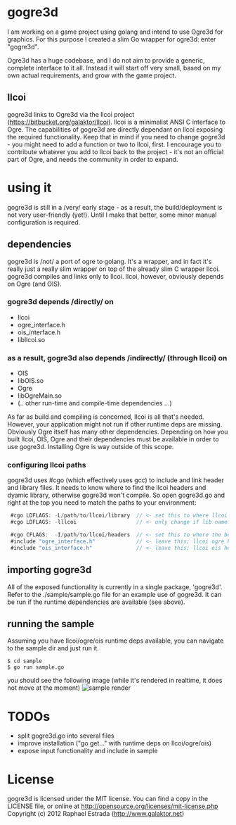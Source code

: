 # gogre3d
I am working on a game project using golang and intend to use Ogre3d for graphics. For this purpose I created a slim Go wrapper for ogre3d: enter "gogre3d".

Ogre3d has a huge codebase, and I do not aim to provide a generic, complete interface to it all. Instead it will start off very small, based on my own actual requirements, and grow with the game project.

## llcoi
gogre3d links to Ogre3d via the llcoi project (https://bitbucket.org/galaktor/llcoi). llcoi is a minimalist ANSI C interface to Ogre. The capabilities of gogre3d are directly dependant on llcoi exposing the required functionality. Keep that in mind if you need to change gogre3d - you might need to add a function or two to llcoi, first. I encourage you to contribute whatever you add to llcoi back to the project - it's not an official part of Ogre, and needs the community in order to expand.

# using it
gogre3d is still in a /very/ early stage - as a result, the build/deployment is not very user-friendly (yet!). Until I make that better, some minor manual configuration is required.

## dependencies
gogre3d is /not/ a port of ogre to golang. It's a wrapper, and in fact it's really just a really slim wrapper on top of the already slim C wrapper llcoi. gogre3d compiles and links only to llcoi. llcoi, however, obviously depends on Ogre (and OIS).

### gogre3d depends /directly/ on
* llcoi
 * ogre_interface.h
 * ois_interface.h
 * libllcoi.so


### as a result, gogre3d also depends /indirectly/ (through llcoi) on
* OIS
 * libOIS.so
* Ogre
 * libOgreMain.so
 * (.. other run-time and compile-time dependencies ...)


As far as build and compiling is concerned, llcoi is all that's needed. However, your application might not run if other runtime deps are missing. Obviously Ogre itself has many other dependencies. Depending on how you built llcoi, OIS, Ogre and their dependencies must be available in order to use gogre3d. Installing Ogre is way outside of this scope.

### configuring llcoi paths
gogre3d uses #cgo (which effectively uses gcc) to include and link header and library files. It needs to know where to find the llcoi headers and dyamic library, otherwise gogre3d won't compile. So open gogre3d.go and right at the top you need to match the paths to your environment:

```go
 #cgo LDFLAGS: -L/path/to/llcoi/library  // <- set this to where llcoi lib is
 #cgo LDFLAGS: -lllcoi                   // <- only change if lib name differs

 #cgo CFLAGS:  -I/path/to/llcoi/headers  // <- set this to where the below headers are
 #include "ogre_interface.h"             // <- leave this; llcoi ogre header
 #include "ois_interface.h"              // <- leave this; llcoi ois header
```

## importing gogre3d
All of the exposed functionality is currently in a single package, 'gogre3d'. Refer to the ./sample/sample.go file for an example use of gogre3d. It can be run if the runtime dependencies are available (see above).

## running the sample
Assuming you have llcoi/ogre/ois runtime deps available, you can navigate to the sample dir and just run it.

```
$ cd sample
$ go run sample.go
```

you should see the following image (while it's rendered in realtime, it does not move at the moment)
![sample render](https://raw.github.com/galaktor/gogre3d/master/sample/test_worked.png)

# TODOs
* split gogre3d.go into several files
* improve installation ("go get..." with runtime deps on llcoi/ogre/ois)
* expose input functionality and include in sample

# License
gogre3d is licensed under the MIT license. You can find a copy in the LICENSE file, or online at http://opensource.org/licenses/mit-license.php
Copyright (c) 2012 Raphael Estrada (http://www.galaktor.net)